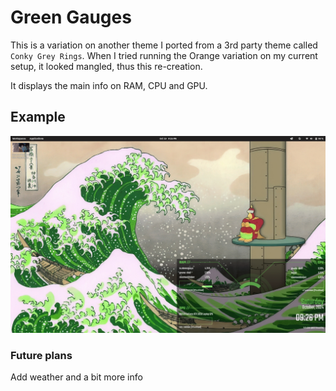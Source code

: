 # Green Gauges

This is a variation on another theme I ported from a 3rd party theme called `Conky Grey Rings`. When I tried running the Orange variation on my current setup, it looked mangled, thus this re-creation.

It displays the main info on RAM, CPU and GPU.

## Example

![Green Gauges](theme.png "Green Gauges")

### Future plans

Add weather and a bit more info
